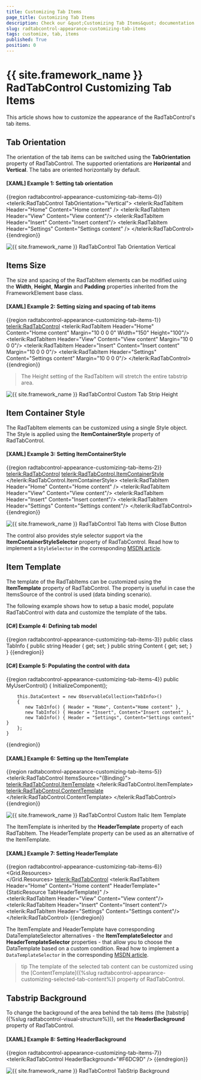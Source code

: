 ```yaml
---
title: Customizing Tab Items
page_title: Customizing Tab Items
description: Check our &quot;Customizing Tab Items&quot; documentation article for the RadTabControl {{ site.framework_name }} control.
slug: radtabcontrol-appearance-customizing-tab-items
tags: customize, tab, items
published: True
position: 0
---
```


# {{ site.framework_name }} RadTabControl Customizing Tab Items

This article shows how to customize the appearance of the RadTabControl's tab items.

## Tab Orientation

The orientation of the tab items can be switched using the __TabOrientation__ property of RadTabControl. The supported orientations are __Horizontal__ and __Vertical__. The tabs are oriented horizontally by default.

#### __[XAML] Example 1: Setting tab orientation__
{{region radtabcontrol-appearance-customizing-tab-items-0}}
	<telerik:RadTabControl TabOrientation="Vertical">
		<telerik:RadTabItem Header="Home" Content="Home content" />
		<telerik:RadTabItem Header="View" Content="View content"/>
		<telerik:RadTabItem Header="Insert" Content="Insert content"/>
		<telerik:RadTabItem Header="Settings" Content="Settings content" />
	</telerik:RadTabControl>
{{endregion}}

![{{ site.framework_name }} RadTabControl Tab Orientation Vertical](images/radtabcontrol-appearance-customizing-tab-items-0.png)

## Items Size

The size and spacing of the RadTabItem elements can be modified using the __Width__, __Height__, __Margin__ and __Padding__ properties inherited from the FrameworkElement base class.

#### __[XAML] Example 2: Setting sizing and spacing of tab items__
{{region radtabcontrol-appearance-customizing-tab-items-1}}
	<telerik:RadTabControl>
		<telerik:RadTabItem Header="Home" Content="Home content" Margin="10 0 0 0" Width="150" Height="100"/>
		<telerik:RadTabItem Header="View" Content="View content" Margin="10 0 0 0"/>
		<telerik:RadTabItem Header="Insert" Content="Insert content" Margin="10 0 0 0"/>
		<telerik:RadTabItem Header="Settings" Content="Settings content" Margin="10 0 0 0"/>
	</telerik:RadTabControl>
{{endregion}}

>The Height setting of the RadTabItem will stretch the entire tabstrip area.

![{{ site.framework_name }} RadTabControl Custom Tab Strip Height](images/radtabcontrol-appearance-customizing-tab-items-1.png)

## Item Container Style

The RadTabItem elements can be customized using a single Style object. The Style is applied using the __ItemContainerStyle__ property of RadTabControl.

#### __[XAML] Example 3: Setting ItemContainerStyle__
{{region radtabcontrol-appearance-customizing-tab-items-2}}
	<telerik:RadTabControl>
		<telerik:RadTabControl.ItemContainerStyle>
			<Style TargetType="telerik:RadTabItem">
				<Setter Property="Width" Value="100" />
				<Setter Property="Height" Value="60" />
				<Setter Property="CloseButtonVisibility" Value="Visible" />
			</Style>
		</telerik:RadTabControl.ItemContainerStyle>
		<telerik:RadTabItem Header="Home" Content="Home content" />
		<telerik:RadTabItem Header="View" Content="View content"/>
		<telerik:RadTabItem Header="Insert" Content="Insert content"/>
		<telerik:RadTabItem Header="Settings" Content="Settings content"/>
	</telerik:RadTabControl>
{{endregion}}

![{{ site.framework_name }} RadTabControl Tab Items with Close Button](images/radtabcontrol-appearance-customizing-tab-items-2.png)

The control also provides style selector support via the __ItemContainerStyleSelector__ property of RadTabControl. Read how to implement a `StyleSelector` in the corresponding [MSDN article](https://docs.microsoft.com/en-us/dotnet/api/system.windows.controls.styleselector?view=netframework-4.5).

## Item Template

The template of the RadTabItems can be customized using the __ItemTemplate__ property of RadTabControl. The property is useful in case the ItemsSource of the control is used (data binding scenario).

The following example shows how to setup a basic model, populate RadTabControl with data and customize the template of the tabs.

#### __[C#] Example 4: Defining tab model__
{{region radtabcontrol-appearance-customizing-tab-items-3}}
	public class TabInfo
    {
        public string Header { get; set; }
        public string Content { get; set; }
    }
{{endregion}}

#### __[C#] Example 5: Populating the control with data__
{{region radtabcontrol-appearance-customizing-tab-items-4}}
	public MyUserControl()
	{
		InitializeComponent();

		this.DataContext = new ObservableCollection<TabInfo>()
		{
		   new TabInfo() { Header = "Home", Content="Home content" },
		   new TabInfo() { Header = "Insert", Content="Insert content" },
		   new TabInfo() { Header = "Settings", Content="Settings content" }
		};
	}
{{endregion}}

#### __[XAML] Example 6: Setting up the ItemTemplate__
{{region radtabcontrol-appearance-customizing-tab-items-5}}
	<telerik:RadTabControl ItemsSource="{Binding}">
		<telerik:RadTabControl.ItemTemplate>
			<DataTemplate>
			  <TextBlock Text="{Binding Header}" FontWeight="Bold" FontStyle="Italic" Foreground="#0099BC"/>
			</DataTemplate>
		</telerik:RadTabControl.ItemTemplate>
		<telerik:RadTabControl.ContentTemplate>
			<DataTemplate>
				<Border>
					<TextBlock Text="{Binding Content}" VerticalAlignment="Center" TextAlignment="Center"/>
				</Border>
			</DataTemplate>
		</telerik:RadTabControl.ContentTemplate>
	</telerik:RadTabControl>
{{endregion}}

![{{ site.framework_name }} RadTabControl Custom Italic Item Template](images/radtabcontrol-appearance-customizing-tab-items-3.png)

The ItemTemplate is inherited by the __HeaderTemplate__ property of each RadTabItem. The HeaderTemplate property can be used as an alternative of the ItemTemplate.

#### __[XAML] Example 7: Setting HeaderTemplate__
{{region radtabcontrol-appearance-customizing-tab-items-6}}
	<Grid>
		<Grid.Resources>
			<DataTemplate x:Key="TabHeaderTemplate">
				<TextBlock Text="{Binding}" FontWeight="Bold" FontStyle="Italic" Foreground="#0099BC"/>
			</DataTemplate>    
		</Grid.Resources>
		<telerik:RadTabControl>
			<telerik:RadTabItem Header="Home" Content="Home content" HeaderTemplate="{StaticResource TabHeaderTemplate}" />       
			<telerik:RadTabItem Header="View" Content="View content"/>
			<telerik:RadTabItem Header="Insert" Content="Insert content"/>
			<telerik:RadTabItem Header="Settings" Content="Settings content"/>
		</telerik:RadTabControl>
	</Grid>
{{endregion}} 

The ItemTemplate and HeaderTemplate have corresponding DataTemplateSelector alternatives - the __ItemTemplateSelector__ and __HeaderTemplateSelector__ properties - that allow you to choose the DataTemplate based on a custom condition. Read how to implement a `DataTemplateSelector` in the corresponding [MSDN article](https://docs.microsoft.com/en-us/dotnet/api/system.windows.controls.datatemplateselector?view=netframework-4.5).

>tip The template of the selected tab content can be customized using the [ContentTemplate]({%slug radtabcontrol-appearance-customizing-selected-tab-content%}) property of RadTabControl.

## Tabstrip Background

To change the background of the area behind the tab items (the [tabstrip]({%slug radtabcontrol-visual-structure%})), set the __HeaderBackground__ property of RadTabControl.

#### __[XAML] Example 8: Setting HeaderBackground__
{{region radtabcontrol-appearance-customizing-tab-items-7}}
	<telerik:RadTabControl HeaderBackground="#F6DC9D" />
{{endregion}} 

![{{ site.framework_name }} RadTabControl TabStrip Background](images/radtabcontrol-appearance-customizing-tab-items-4.png)
